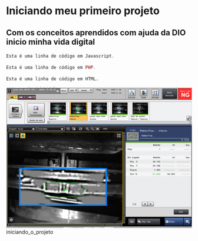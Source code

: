 # Iniciando meu primeiro  projeto

## Com os conceitos aprendidos com ajuda da DIO inicio minha vida digital


~~~javascript
Esta é uma linha de código em Javascript.
~~~

~~~php
Esta é uma linha de código em PHP.
~~~

~~~python
Esta é uma linha de código em HTML.
~~~
[![Duck Duck Go](/291_com_2_led.png "Nós podemos tudo, porque Grande é o senhor Deus")]( /iniciando_o_projeto )iniciando_o_projeto